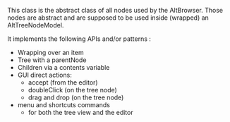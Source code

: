 This class is the abstract class of all nodes used by the AltBrowser. Those nodes are abstract and are supposed to be used inside (wrapped) an AltTreeNodeModel.

It implements the following APIs and/or patterns :
- Wrapping over an item
- Tree with a parentNode
- Children via a contents variable
- GUI direct actions:
	- accept (from the editor)
	- doubleClick (on the tree node)
	- drag and drop (on the tree node)
- menu and shortcuts commands
	- for both the tree view and the editor
